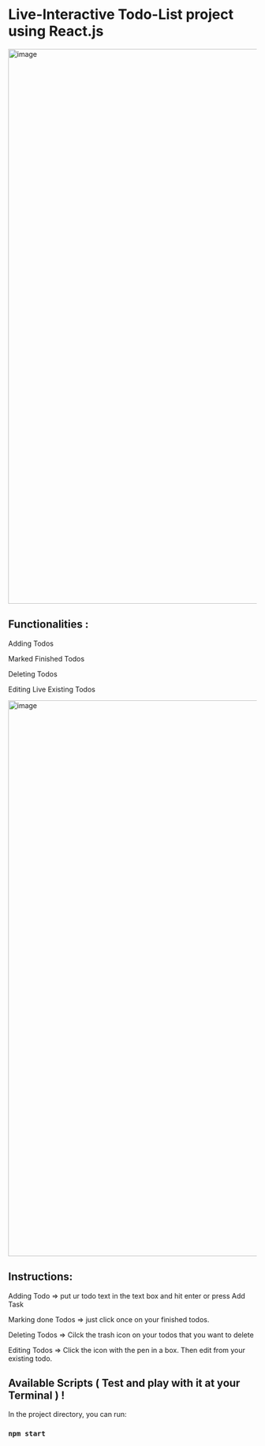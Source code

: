 # Live-Interactive Todo-List project using React.js


<img width="1126" alt="image" src="https://github.com/user-attachments/assets/39c13812-a820-4c14-a033-fc59b18ae0e3">



Functionalities :
---------------

Adding Todos

Marked Finished Todos

Deleting Todos

Editing Live Existing Todos


<img width="1128" alt="image" src="https://github.com/user-attachments/assets/62870988-4b68-4d62-9555-2f0104338db6">



Instructions:
------
Adding Todo  => 
put ur todo text in the text box and hit enter or press Add Task

Marking done Todos => 
just click once on your finished todos.

Deleting Todos => 
Cilck the trash icon on your todos that you want to delete

Editing Todos => 
Click the icon with the pen in a box. Then edit from your existing todo.






Available Scripts ( Test and play with it at your Terminal ) !
------------
In the project directory, you can run:
### `npm start`

